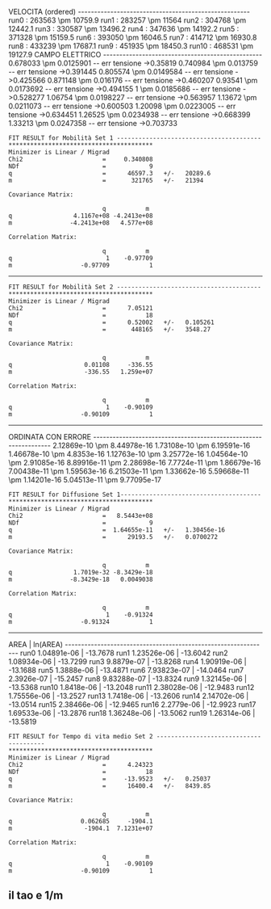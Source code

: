 VELOCITA (ordered) -----------------------------------------------------
run0 : 263563 \pm 10759.9
run1 : 283257 \pm 11564
run2 : 304768 \pm 12442.1
run3 : 330587 \pm 13496.2
run4 : 347636 \pm 14192.2
run5 : 371328 \pm 15159.5
run6 : 393050 \pm 16046.5
run7 : 414712 \pm 16930.8
run8 : 433239 \pm 17687.1
run9 : 451935 \pm 18450.3
run10 : 468531 \pm 19127.9
CAMPO ELETTRICO -------------------------------------------------
0.678033 \pm 0.0125901 -- err tensione ->0.35819
0.740984 \pm 0.013759 -- err tensione ->0.391445
0.805574 \pm 0.0149584 -- err tensione ->0.425566
0.871148 \pm 0.016176 -- err tensione ->0.460207
0.93541 \pm 0.0173692 -- err tensione ->0.494155
1 \pm 0.0185686 -- err tensione ->0.528277
1.06754 \pm 0.0198227 -- err tensione ->0.563957
1.13672 \pm 0.0211073 -- err tensione ->0.600503
1.20098 \pm 0.0223005 -- err tensione ->0.634451
1.26525 \pm 0.0234938 -- err tensione ->0.668399
1.33213 \pm 0.0247358 -- err tensione ->0.703733

 ``` 
 FIT RESULT for Mobilità Set 1 ---------------------------------------- 
****************************************
Minimizer is Linear / Migrad
Chi2                      =     0.340808
NDf                       =            9
q                         =      46597.3   +/-   20289.6     
m                         =       321765   +/-   21394       

Covariance Matrix:

            	           q           m
q           	  4.1167e+08 -4.2413e+08
m           	 -4.2413e+08   4.577e+08

Correlation Matrix:

            	           q           m
q           	           1    -0.97709
m           	    -0.97709           1
 ``` 
---


 ``` 
 FIT RESULT for Mobilità Set 2 ---------------------------------------- 
****************************************
Minimizer is Linear / Migrad
Chi2                      =      7.05121
NDf                       =           18
q                         =      0.52002   +/-   0.105261    
m                         =       448165   +/-   3548.27     

Covariance Matrix:

            	           q           m
q           	     0.01108     -336.55
m           	     -336.55   1.259e+07

Correlation Matrix:

            	           q           m
q           	           1    -0.90109
m           	    -0.90109           1
 ``` 
---

 ORDINATA CON ERRORE ----------------------------------------------------------------- 
2.12869e-10 \pm 8.44978e-16
1.73108e-10 \pm 6.19591e-16
1.46678e-10 \pm 4.8353e-16
1.12763e-10 \pm 3.25772e-16
1.04564e-10 \pm 2.91085e-16
8.89916e-11 \pm 2.28698e-16
7.7724e-11 \pm 1.86679e-16
7.00438e-11 \pm 1.59563e-16
6.21503e-11 \pm 1.33662e-16
5.59668e-11 \pm 1.14201e-16
5.04513e-11 \pm 9.77095e-17

 ``` 
 FIT RESULT for Diffusione Set 1--------------------------------------- 
****************************************
Minimizer is Linear / Migrad
Chi2                      =   8.5443e+08
NDf                       =            9
q                         =  1.64655e-11   +/-   1.30456e-16 
m                         =      29193.5   +/-   0.0700272   

Covariance Matrix:

            	           q           m
q           	  1.7019e-32 -8.3429e-18
m           	 -8.3429e-18   0.0049038

Correlation Matrix:

            	           q           m
q           	           1    -0.91324
m           	    -0.91324           1
 ``` 
---

 AREA | ln(AREA) --------------------------------------------------------------- 
run0
1.04891e-06 | -13.7678
run1
1.23526e-06 | -13.6042
run2
1.08934e-06 | -13.7299
run3
9.8879e-07 | -13.8268
run4
1.90919e-06 | -13.1688
run5
1.3888e-06 | -13.4871
run6
7.93823e-07 | -14.0464
run7
2.3926e-07 | -15.2457
run8
9.83288e-07 | -13.8324
run9
1.32145e-06 | -13.5368
run10
1.8418e-06 | -13.2048
run11
2.38028e-06 | -12.9483
run12
1.75556e-06 | -13.2527
run13
1.7418e-06 | -13.2606
run14
2.14702e-06 | -13.0514
run15
2.38466e-06 | -12.9465
run16
2.2779e-06 | -12.9923
run17
1.69533e-06 | -13.2876
run18
1.36248e-06 | -13.5062
run19
1.26314e-06 | -13.5819

 ``` 
 FIT RESULT for Tempo di vita medio Set 2 --------------------------------------- 
****************************************
Minimizer is Linear / Migrad
Chi2                      =      4.24323
NDf                       =           18
q                         =     -13.9523   +/-   0.25037     
m                         =      16400.4   +/-   8439.85     

Covariance Matrix:

            	           q           m
q           	    0.062685     -1904.1
m           	     -1904.1  7.1231e+07

Correlation Matrix:

            	           q           m
q           	           1    -0.90109
m           	    -0.90109           1
 ``` 
 il tao e 1/m 
---

